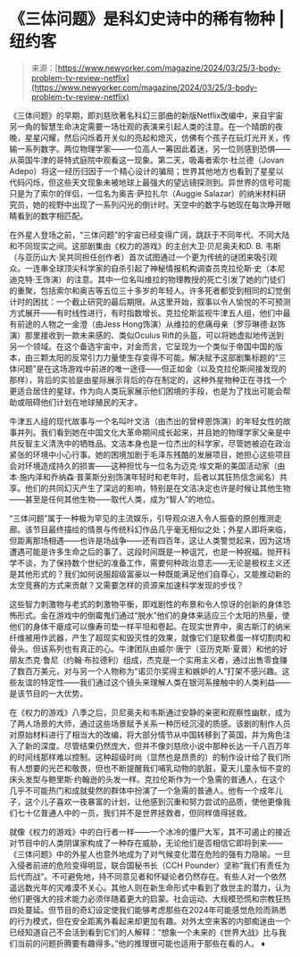 <!--yml

category: 未分类

date: 2024-05-27 15:04:52

-->

# 《三体问题》是科幻史诗中的稀有物种 | 纽约客

> 来源：[https://www.newyorker.com/magazine/2024/03/25/3-body-problem-tv-review-netflix](https://www.newyorker.com/magazine/2024/03/25/3-body-problem-tv-review-netflix)

《三体问题》的早期，即刘慈欣著名科幻三部曲的新版Netflix改编中，来自宇宙另一角的智慧生命决定需要一场壮观的表演来引起人类的注意。在一个晴朗的夜晚，星星闪耀，然后闪烁着开关似的亮起和熄灭，仿佛有个孩子在玩灯光开关，传输一系列数字。两位物理学家——一位高人一筹因此着迷，另一位则感到恐惧——从英国牛津的哥特式庭院中观看这一现象。第二天，吸毒者索尔·杜兰德（Jovan Adepo）将这一经历归因于一个精心设计的骗局；世界其他地方也看到了星星以代码闪烁，但这些天文现象未被地球上最强大的望远镜探测到。异世界的信号可能只是为了索尔的伴侣，一位名为奥吉·萨拉扎尔（Auggie Salazar）的纳米材料研究员，她的视野中出现了一系列闪光的倒计时。天空中的数字与她现在每次睁开眼睛看到的数字相匹配。

在外星人登场之前，“三体问题”的宇宙已经变得广阔，跳跃于不同年代、不同大陆和不同现实之间。这部剧集由《权力的游戏》的主创大卫·贝尼奥夫和D. B. 韦斯（与亚历山大·吴共同担任创作者）首次试图通过一个更为传统的谜团来吸引观众。一连串全球顶尖科学家的自杀引起了神秘情报机构调查员克拉伦斯·史（本尼迪克特·王饰演）的注意。其中一位名叫维拉的物理教授的死亡引发了她的门徒们的重聚，包括索尔和奥吉等五位三十多岁的年轻人。许多死者都受到相同的幻觉倒计时的困扰：一个截止研究的最后期限。从这里开始，叙事以令人愉悦的不可预测方式展开——有时线性进行，有时指数增长。克拉伦斯监视牛津五人组，他们中最有前途的人物之一金澄（由Jess Hong饰演）从维拉的悲痛母亲（罗莎琳德·赵饰演）那里接收到一款未来感的、类似Oculus Rift的头盔，可以将她虚拟地传送到另一个领域。在这个备选宇宙中，对金而言，它呈现为一个类似于帝国中国的版本，由三颗太阳的反常引力力量使生存变得不可能。解决赋予这部剧集标题的“三体问题”是在这场游戏中前进的唯一途径——但正如金（以及克拉伦斯间接发现的那样），背后的实验是由星际展示背后的存在制定的，这种外星物种正在寻找一个更适合居住的星球，作为向人类玩家展示他们困境的手段，也是为了找出可能会帮助或阻碍他们计划在地球殖民的天才。

牛津五人组的现代故事与一个名叫叶文洁（由杰出的曾梓恩饰演）的年轻女性的故事并列。我们看到她在中国文化大革命期间成长起来，并且她的物理学家父亲是中共反智主义清洗中的牺牲品。文洁本身也是一位杰出的科学家，尽管她被迫在政治紧张的环境中小心行事。她的困境加剧于毛泽东残酷的发展项目，她担心这些项目会对环境造成持久的损害——这种担忧与一位名为迈克·埃文斯的美国活动家（由本·施内泽和乔纳森·普莱斯分别饰演年轻时和老年时，后者以其狂热信念闻名）共享。他们的共同幻灭产生了深远的影响，特别是在文洁决定也许是时候让其他生物——甚至是任何其他生物——取代人类，成为“智人”的地位。

“三体问题”属于一种极为罕见的主流娱乐，引导观众进入令人振奋的原创推测走廊。该节目最终描绘的情景与传统科幻作品几乎毫无相似之处；外星人即将来临，但距离那场相遇——也许是场战争——还有四百年，这让人类警觉起来，因为这场遭遇可能是许多生命之后的事了。这段时间既是一种诅咒，也是一种祝福。抛开科学不谈，为了保持数个世纪的准备工作，需要何种政治意志——无论是极权主义还是其他形式的？我们如何说服超级富豪以一种既能满足他们自尊心，又能推动新的太空竞赛的方式来贡献？又需要怎样的资源来加速科学发现的步伐？

这些智力刺激物与老式的刺激物平衡，即戏剧性的布景和令人惊讶的创新的身体恐怖形式。金在游戏中的倒霉鬼们通过“脱水”他们的身体来适应三个太阳的热量，使他们的身体干瘪成可以像寿司垫一样平坦和卷起。在现实世界中，奥古斯汀的纳米纤维被用作武器，产生了超现实和毁灭性的效果，就像它们是软煮蛋一样切割肉和骨头。但该系列也有真正的心。牛津团队由威尔·唐宁（亚历克斯·夏普）和他的好朋友杰克·鲁尼（约翰·布拉德利）组成，杰克是一个实用主义者，通过出售零食赚了数百万美元，对与另一个人物称为“诺贝尔奖得主和嫉妒的人”打架不感兴趣。这些友谊的特定性——我们通过这个镜头来理解人类在银河系接触中的人类利益——是该节目的一大优势。

在《权力的游戏》八季之后，贝尼奥夫和韦斯通过安静的亲密和观察性幽默，成为了两人场景的大师，通过这些场景赋予关系一种历经沉浸的质感。该剧的制作人员对原始材料进行了相当大的改编，将大部分情节从中国转移到了英国，并为角色注入了新的深度。尽管结果仍然庞大，但并不像刘慈欣小说中那种长达一千八百万年的时间线那样难以控制。这种超级时尚（显然也是昂贵的）的制作设计给了我们所有人想要的光芒和敬畏，但也不断提醒我们哺乳动物的肮脏，夏天儿童永恒不变的床头发型与鲍里斯·约翰逊的头发一样。克拉伦斯作为一个急需的普通人，在这个几乎不可能热门和成就斐然的群体中扮演了一个急需的普通人。他有一个成年儿子，这个儿子喜欢一夜暴富的计划，让他感到沉重和努力尝试的品质，使他更像我们七十亿普通人中的一员，我们并不是世界拯救者，但同样值得拯救。

就像《权力的游戏》中的白行者一样——一个冰冷的僵尸大军，其不可遏止的接近对节目中的人类阴谋家构成了一种存在威胁，无论他们是否相信它即将到来——《三体问题》中的外星人也意外地成为了对气候变化潜在危险的强有力隐喻。一旦入侵者前进的危险变得明显，联合国秘书长（CCH Pounder）坚称“我们有责任为后代而战”。不可避免地，持不同意见者和怀疑论者仍然存在。有些人对一个依然遥远数光年的灾难漠不关心。其他人则在新生命形式中看到了救世主的潜力，认为他们更强大的技术能力必须伴随着更大的启蒙。社会运动、大规模恐慌和宗教狂热四处蔓延。但节目的奇幻设定使我们能够考虑那些在2024年可能感觉危险而熟悉的行为模式，但在安全距离外看起来却更加有趣。对外太空来客的内部痴迷由一个已经知道自己不会活到看到它们的人解释：“想象一个未来的《世界大战》比与我们当前的问题折腾要有趣得多。”他的推理很可能也适用于那些在看的人。 ♦
